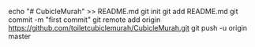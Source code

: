 echo "# CubicleMurah" >> README.md
git init
git add README.md
git commit -m "first commit"
git remote add origin https://github.com/toiletcubiclemurah/CubicleMurah.git
git push -u origin master
